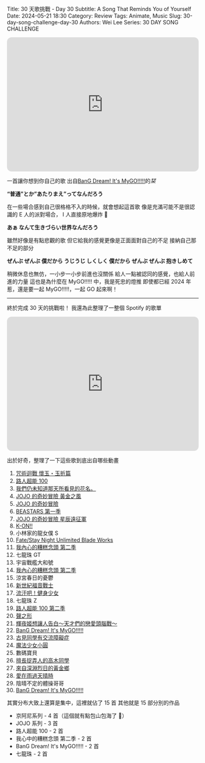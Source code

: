 Title: 30 天歌挑戰 - Day 30
Subtitle: A Song That Reminds You of Yourself
Date: 2024-05-21 18:30
Category: Review
Tags: Animate, Music
Slug: 30-day-song-challenge-day-30
Authors: Wei Lee
Series: 30 DAY SONG CHALLENGE

<iframe style="border-radius:12px" src="https://open.spotify.com/embed/track/0aJS4BLpbxcylFr1IK2DSR?utm_source=generator" width="100%" height="352" frameBorder="0" allowfullscreen="" allow="autoplay; clipboard-write; encrypted-media; fullscreen; picture-in-picture" loading="lazy"></iframe>

<!--more-->

一首讓你想到你自己的歌
出自[BanG Dream! It's MyGO!!!!!](https://ani.gamer.com.tw/animeVideo.php?sn=34030)的*栞*

**“普通”とか”あたりまえ”ってなんだろう**

在一些場合感到自己很格格不入的時候，就會想起這首歌
像是充滿可能不是很認識的 E 人的派對場合， I 人直接原地爆炸 🤯

**あぁ なんて生きづらい世界なんだろう**

雖然好像是有點悲觀的歌
但它給我的感覺更像是正面面對自己的不足
接納自己那不足的部分

**ぜんぶ ぜんぶ 僕だから
うじうじ しくしく 僕だから
ぜんぶ ぜんぶ 抱きしめて**

稍微休息也無仿，一小步一小步前進也沒關係
給人一點被認同的感覺，也給人前進的力量
這也是為什麼在 MyGO!!!!! 中，我是死忠的燈推
即使都已經 2024 年惹，還是要一起 MyGO!!!!!，一起 GO 起來啊！

-----

終於完成 30 天的挑戰啦！
我還為此整理了一整個 Spotify 的歌單

<iframe style="border-radius:12px" src="https://open.spotify.com/embed/playlist/2c5qw9SP9COLWMgiNUx4Sk?utm_source=generator" width="100%" height="352" frameBorder="0" allowfullscreen="" allow="autoplay; clipboard-write; encrypted-media; fullscreen; picture-in-picture" loading="lazy"></iframe>

出於好奇，整理了一下這些歌到底出自哪些動畫

1. [咒術迴戰 懷玉・玉折篇](https://ani.gamer.com.tw/animeVideo.php?sn=34074)
2. [路人超能 100](https://ani.gamer.com.tw/animeVideo.php?sn=31587)
3. [我們仍未知道那天所看見的花名。](https://ani.gamer.com.tw/animeVideo.php?sn=3873)
4. [JOJO 的奇妙冒險 黃金之風](https://ani.gamer.com.tw/animeVideo.php?sn=10922)
5. [JOJO 的奇妙冒險](https://ani.gamer.com.tw/animeVideo.php?sn=6107)
6. [BEASTARS 第一季](https://www.netflix.com/title/81054847)
7. [JOJO 的奇妙冒險 星辰遠征軍](https://ani.gamer.com.tw/animeVideo.php?sn=6923)
8. [K-ON!!](https://ani.gamer.com.tw/animeVideo.php?sn=11466)
9. 小林家的龍女僕 S
10. [Fate/Stay Night Unlimited Blade Works](https://ani.gamer.com.tw/animeVideo.php?sn=10389)
11. [我內心的糟糕念頭 第二季](https://ani.gamer.com.tw/animeVideo.php?sn=36891)
12. 七龍珠 GT
13. 宇宙戰艦大和號
14. [我內心的糟糕念頭 第二季](https://ani.gamer.com.tw/animeVideo.php?sn=36891)
15. 涼宮春日的憂鬱
16. [新世紀福音戰士](https://www.netflix.com/title/81033445)
17. [流汗吧！健身少女](https://ani.gamer.com.tw/animeVideo.php?sn=12644)
18. 七龍珠 Z
19. [路人超能 100 第二季](https://ani.gamer.com.tw/animeVideo.php?sn=11396)
20. [聲之形](https://ani.gamer.com.tw/animeVideo.php?sn=35755)
21. [輝夜姬想讓人告白～天才們的戀愛頭腦戰～](https://ani.gamer.com.tw/animeVideo.php?sn=11431)
22. [BanG Dream! It's MyGO!!!!!](https://ani.gamer.com.tw/animeVideo.php?sn=34030)
23. [古見同學有交流障礙症](https://www.netflix.com/title/81228573)
24. [魔法少女小圓](https://ani.gamer.com.tw/animeVideo.php?sn=792)
25. 數碼寶貝
26. [擅長捉弄人的高木同學](https://www.netflix.com/title/80228274)
27. [來自深淵烈日的黃金鄉](https://ani.gamer.com.tw/animeVideo.php?sn=30171)
28. [愛在雨過天晴時](https://www.primevideo.com/-/zh_TW/detail/%E6%84%9B%E5%9C%A8%E9%9B%A8%E9%81%8E%E5%A4%A9%E6%99%B4%E6%99%82/0L47GCG67NWW8ALEGQN8QO38KY)
29. 陰晴不定的體操哥哥
30. [BanG Dream! It's MyGO!!!!!](https://ani.gamer.com.tw/animeVideo.php?sn=34030)

其實分布大致上還算是集中，這裡就佔了 15 首
其他就是 15 部分別的作品

* 京阿尼系列 - 4 首（這個就有點包山包海了 🤔）
* JOJO 系列 - 3 首
* 路人超能 100 - 2 首
* 我心中的糟糕念頭 第二季 - 2 首
* BanG Dream! It's MyGO!!!!! - 2 首
* 七龍珠 - 2 首
